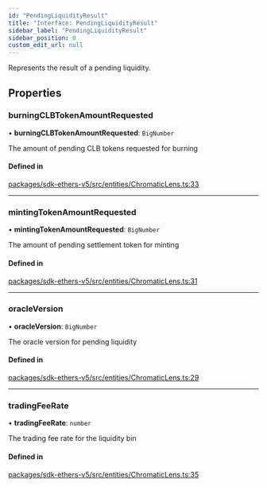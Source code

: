 ```yaml
---
id: "PendingLiquidityResult"
title: "Interface: PendingLiquidityResult"
sidebar_label: "PendingLiquidityResult"
sidebar_position: 0
custom_edit_url: null
---
```


Represents the result of a pending liquidity.

## Properties

### burningCLBTokenAmountRequested

• **burningCLBTokenAmountRequested**: `BigNumber`

The amount of pending CLB tokens requested for burning

#### Defined in

[packages/sdk-ethers-v5/src/entities/ChromaticLens.ts:33](https://github.com/chromatic-protocol/sdk/blob/28b8987/packages/sdk-ethers-v5/src/entities/ChromaticLens.ts#L33)

___

### mintingTokenAmountRequested

• **mintingTokenAmountRequested**: `BigNumber`

The amount of pending settlement token for minting

#### Defined in

[packages/sdk-ethers-v5/src/entities/ChromaticLens.ts:31](https://github.com/chromatic-protocol/sdk/blob/28b8987/packages/sdk-ethers-v5/src/entities/ChromaticLens.ts#L31)

___

### oracleVersion

• **oracleVersion**: `BigNumber`

The oracle version for pending liquidity

#### Defined in

[packages/sdk-ethers-v5/src/entities/ChromaticLens.ts:29](https://github.com/chromatic-protocol/sdk/blob/28b8987/packages/sdk-ethers-v5/src/entities/ChromaticLens.ts#L29)

___

### tradingFeeRate

• **tradingFeeRate**: `number`

The trading fee rate for the liquidity bin

#### Defined in

[packages/sdk-ethers-v5/src/entities/ChromaticLens.ts:35](https://github.com/chromatic-protocol/sdk/blob/28b8987/packages/sdk-ethers-v5/src/entities/ChromaticLens.ts#L35)
